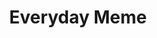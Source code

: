 ---
title: Everyday Meme
description: Random raddit meme app 
link: "https://github.com/heyanik/Everyday-Meme"
imagePath: "android.svg"
plateformImg: "android.svg"

---